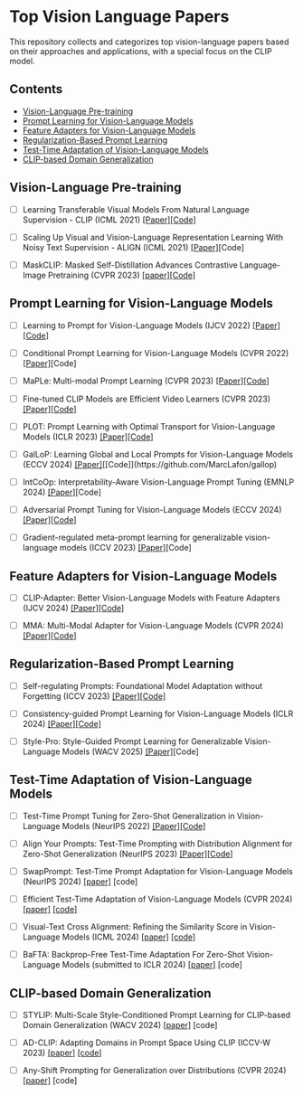 # Top Vision Language Papers
This repository collects and categorizes top vision-language papers based on their approaches and applications, with a special focus on the CLIP model. 

## Contents
- [Vision-Language Pre-training](#Vision-Language-Pre-training)
- [Prompt Learning for Vision-Language Models](#Prompt-Learning-for-Vision-Language-Models)
- [Feature Adapters for Vision-Language Models](#Feature_Adapters_for_Vision-Language_Models)
- [Regularization-Based Prompt Learning](#Regularization-Based-Prompt-Learning)
- [Test-Time Adaptation of Vision-Language Models](#Test-Time-Adaptation-of-Vision-Language-Models)
- [CLIP-based Domain Generalization](#CLIP-based_Domain_Generalization)

 
## Vision-Language Pre-training 

 - [ ] Learning Transferable Visual Models From Natural Language Supervision - CLIP (ICML 2021) [[Paper]](https://arxiv.org/pdf/2103.00020)[[Code]](https://github.com/OpenAI/CLIP) 

- [ ] Scaling Up Visual and Vision-Language Representation Learning With Noisy Text Supervision - ALIGN (ICML 2021) [[Paper]](https://arxiv.org/pdf/2102.05918)[Code]

- [ ] MaskCLIP: Masked Self-Distillation Advances Contrastive Language-Image Pretraining (CVPR 2023) [[paper]](https://arxiv.org/pdf/2208.12262)[[Code]](https://github.com/LightDXY/MaskCLIP)


## Prompt Learning for Vision-Language Models

- [ ] Learning to Prompt for Vision-Language Models (IJCV 2022) [[Paper]](https://arxiv.org/pdf/2109.01134)[[Code]](https://github.com/KaiyangZhou/CoOp)

- [ ] Conditional Prompt Learning for Vision-Language Models (CVPR 2022) [[Paper]](https://arxiv.org/pdf/2203.05557)[Code] 

- [ ]  MaPLe: Multi-modal Prompt Learning (CVPR 2023) [[Paper]](https://arxiv.org/pdf/2210.03117)[[Code]](https://github.com/muzairkhattak/multimodal-prompt-learning) 

- [ ] Fine-tuned CLIP Models are Efficient Video Learners (CVPR 2023) [[Paper]](https://arxiv.org/pdf/2212.03640)[[Code]](https://github.com/muzairkhattak/ViFi-CLIP)

- [ ] PLOT: Prompt Learning with Optimal Transport for Vision-Language Models (ICLR 2023) [[Paper]](https://arxiv.org/pdf/2210.01253)[[Code]](https://github.com/CHENGY12/PLOT)

- [ ] GalLoP: Learning Global and Local Prompts for Vision-Language Models (ECCV 2024) [[Paper]](https://arxiv.org/pdf/2407.01400?)[[Code]](https://github.com/MarcLafon/gallop)

- [ ] IntCoOp: Interpretability-Aware Vision-Language Prompt Tuning (EMNLP 2024) [[Paper]](https://arxiv.org/pdf/2406.13683)[Code]

- [ ] Adversarial Prompt Tuning for Vision-Language Models (ECCV 2024) [[Paper]](https://arxiv.org/pdf/2311.11261)[[Code]](https://github.com/TreeLLi/APT)

- [ ] Gradient-regulated meta-prompt learning for generalizable vision-language models (ICCV 2023) [[Paper]](https://openaccess.thecvf.com/content/ICCV2023/papers/Li_Gradient-Regulated_Meta-Prompt_Learning_for_Generalizable_Vision-Language_Models_ICCV_2023_paper.pdf)[Code]


## Feature Adapters for Vision-Language Models

- [ ] CLIP-Adapter: Better Vision-Language Models with Feature Adapters (IJCV 2024) [[Paper]](https://arxiv.org/pdf/2110.04544)[[Code]](https://github.com/gaopengcuhk/CLIP-Adapter)

- [ ] MMA: Multi-Modal Adapter for Vision-Language Models (CVPR 2024) [[Paper]](https://openaccess.thecvf.com/content/CVPR2024/papers/Yang_MMA_Multi-Modal_Adapter_for_Vision-Language_Models_CVPR_2024_paper.pdf)[[Code]](https://github.com/ZjjConan/Multi-Modal-Adapter)

## Regularization-Based Prompt Learning

- [ ] Self-regulating Prompts: Foundational Model Adaptation without Forgetting (ICCV 2023) [[Paper]](https://arxiv.org/pdf/2307.06948)[[Code]](https://github.com/muzairkhattak/PromptSRC)

- [ ] Consistency-guided Prompt Learning for Vision-Language Models (ICLR 2024) [[Paper]](https://arxiv.org/pdf/2306.01195)[[Code]](https://github.com/ShuvenduRoy/CoPrompt)

- [ ] Style-Pro: Style-Guided Prompt Learning for Generalizable Vision-Language Models (WACV 2025) [[Paper]](https://arxiv.org/pdf/2411.16018)[Code]

## Test-Time Adaptation of Vision-Language Models

- [ ] Test-Time Prompt Tuning for Zero-Shot Generalization in Vision-Language Models (NeurIPS 2022) [[Paper]](https://proceedings.neurips.cc/paper_files/paper/2022/file/5bf2b802e24106064dc547ae9283bb0c-Paper-Conference.pdf)[[Code]](https://github.com/azshue/TPT)

- [ ] Align Your Prompts: Test-Time Prompting with Distribution Alignment for Zero-Shot Generalization (NeurIPS 2023) [[Paper]](https://arxiv.org/pdf/2311.01459)[[Code]](https://github.com/jameelhassan/PromptAlign)

- [ ] SwapPrompt: Test-Time Prompt Adaptation for Vision-Language Models (NeurIPS 2024) [[paper]](https://proceedings.neurips.cc/paper_files/paper/2023/file/cdd0640218a27e9e2c0e52e324e25db0-Paper-Conference.pdf) [code]

- [ ] Efficient Test-Time Adaptation of Vision-Language Models (CVPR 2024) [[paper]](https://arxiv.org/pdf/2403.18293) [[code]](https://github.com/kdiAAA/TDA)

- [ ] Visual-Text Cross Alignment: Refining the Similarity Score in Vision-Language Models (ICML 2024) [[paper]](https://arxiv.org/pdf/2406.02915) [[code]](https://github.com/tmlr-group/WCA)

- [ ] BaFTA: Backprop-Free Test-Time Adaptation For Zero-Shot Vision-Language Models (submitted to ICLR 2024) [[paper]](https://arxiv.org/pdf/2406.11309v2) [code]


## CLIP-based Domain Generalization

- [ ] STYLIP: Multi-Scale Style-Conditioned Prompt Learning for CLIP-based Domain Generalization (WACV 2024) [[paper]](https://arxiv.org/pdf/2302.09251) [code]

- [ ] AD-CLIP: Adapting Domains in Prompt Space Using CLIP (ICCV-W 2023) [[paper]](https://arxiv.org/pdf/2308.05659) [[code]](https://github.com/mainaksingha01/AD-CLIP)

- [ ] Any-Shift Prompting for Generalization over Distributions (CVPR 2024) [[paper]](https://arxiv.org/pdf/2402.10099) [code]

